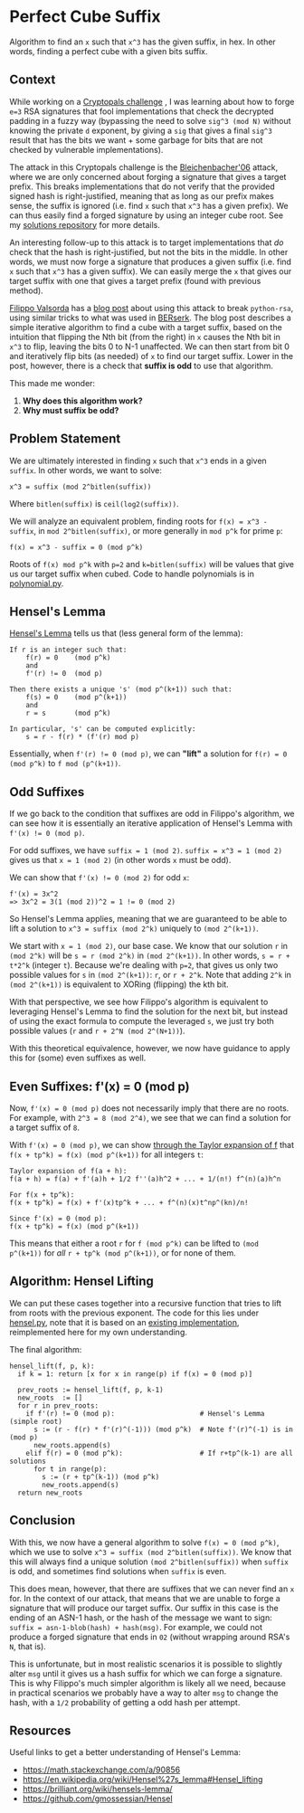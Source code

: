 # Perfect Cube Suffix

Algorithm to find an `x` such that `x^3` has the given suffix, in hex. In other
words, finding a perfect cube with a given bits suffix.

## Context
While working on a
[Cryptopals challenge](https://cryptopals.com/sets/6/challenges/42)
, I was learning about how to forge `e=3` RSA signatures that fool
implementations that check the decrypted padding in a fuzzy way (bypassing the
need to solve `sig^3 (mod N)` without knowing the private `d` exponent, by
giving a `sig` that gives a final `sig^3` result that has the bits we want +
some garbage for bits that are not checked by vulnerable implementations).

The attack in this Cryptopals challenge is the
[Bleichenbacher'06](https://mailarchive.ietf.org/arch/msg/openpgp/5rnE9ZRN1AokBVj3VqblGlP63QE/)
attack, where we are only concerned about forging a signature that gives a
target prefix. This breaks implementations that do not verify that the provided
signed hash is right-justified, meaning that as long as our prefix makes sense,
the suffix is ignored (i.e. find `x` such that `x^3` has a given prefix). We can
thus easily find a forged signature by using an integer cube root. See my
[solutions repository](https://github.com/JesseEmond/matasano-cryptopals) for
more details.

An interesting follow-up to this attack is to target implementations that _do_
check that the hash is right-justified, but not the bits in the middle. In other
words, we must now forge a signature that produces a given suffix (i.e. find `x`
such that `x^3` has a given suffix). We can easily merge the `x` that gives our
target suffix with one that gives a target prefix (found with previous method).

[Filippo Valsorda](https://twitter.com/FiloSottile) has a
[blog post](https://blog.filippo.io/bleichenbacher-06-signature-forgery-in-python-rsa/)
about using this attack to break `python-rsa`, using similar tricks to what was
used in [BERserk](https://github.com/FiloSottile/BERserk#the-attack). The blog
post describes a simple iterative algorithm to find a cube with a target suffix,
based on the intuition that flipping the Nth bit (from the right) in `x` causes
the Nth bit in `x^3` to flip, leaving the bits 0 to N-1 unaffected. We can then
start from bit 0 and iteratively flip bits (as needed) of `x` to find our target
suffix. Lower in the post, however, there is a check that **suffix is odd** to
use that algorithm.

This made me wonder:

 1. **Why does this algorithm work?**
 2. **Why must suffix be odd?**

## Problem Statement
We are ultimately interested in finding `x` such that `x^3` ends in a given
`suffix`. In other words, we want to solve:

```
x^3 = suffix (mod 2^bitlen(suffix))
```

Where `bitlen(suffix)` is `ceil(log2(suffix))`.

We will analyze an equivalent problem, finding roots for `f(x) = x^3 - suffix`,
in `mod 2^bitlen(suffix)`, or more generally in `mod p^k` for prime `p`:

```
f(x) = x^3 - suffix = 0 (mod p^k)
```

Roots of `f(x) mod p^k` with `p=2` and `k=bitlen(suffix)` will be values that
give us our target suffix when cubed. Code to handle polynomials is in
[polynomial.py](./polynomial.py).

## Hensel's Lemma
[Hensel's Lemma](https://en.wikipedia.org/wiki/Hensel%27s_lemma) tells us that
(less general form of the lemma):

```
If r is an integer such that:
    f(r) = 0    (mod p^k)
    and
    f'(r) != 0  (mod p)

Then there exists a unique 's' (mod p^(k+1)) such that:
    f(s) = 0    (mod p^(k+1))
    and
    r = s       (mod p^k)

In particular, 's' can be computed explicitly:
    s = r - f(r) * (f'(r) mod p)
```

Essentially, when `f'(r) != 0 (mod p)`, we can **"lift"** a solution for
`f(r) = 0 (mod p^k)` to `f mod (p^(k+1))`.

## Odd Suffixes
If we go back to the condition that suffixes are odd in Filippo's algorithm, we
can see how it is essentially an iterative application of Hensel's Lemma with
`f'(x) != 0 (mod p)`.

For odd suffixes, we have `suffix = 1 (mod 2)`. `suffix = x^3 = 1 (mod 2)` gives
us that `x = 1 (mod 2)` (in other words `x` must be odd).

We can show that `f'(x) != 0 (mod 2)` for odd `x`:
```
f'(x) = 3x^2
=> 3x^2 = 3(1 (mod 2))^2 = 1 != 0 (mod 2)
```

So Hensel's Lemma applies, meaning that we are guaranteed to be able to lift a
solution to `x^3 = suffix (mod 2^k)` uniquely to `(mod 2^(k+1))`.

We start with `x = 1 (mod 2)`, our base case. We know that our solution `r` in
`(mod 2^k)` will be `s = r (mod 2^k)` in `(mod 2^(k+1))`. In other words,
`s = r + t*2^k` (integer `t`). Because we're dealing with `p=2`, that gives us
only two possible values for `s` in `(mod 2^(k+1))`: `r`, or `r + 2^k`.
Note that adding `2^k` in `(mod 2^(k+1))` is equivalent to XORing (flipping) the
kth bit.

With that perspective, we see how Filippo's algorithm is equivalent to
leveraging Hensel's Lemma to find the solution for the next bit, but instead of
using the exact formula to compute the leveraged `s`, we just try both possible
values (`r` and `r + 2^N (mod 2^(N+1))`).

With this theoretical equivalence, however, we now have guidance to apply this
for (some) even suffixes as well.

## Even Suffixes: f'(x) = 0 (mod p)
Now, `f'(x) = 0 (mod p)` does not necessarily imply that there are no roots.
For example, with `2^3 = 8 (mod 2^4)`, we see that we can find a solution for a
target suffix of `8`.

With `f'(x) = 0 (mod p)`, we can show
[through the Taylor expansion of f](https://math.stackexchange.com/a/90856) that
`f(x + tp^k) = f(x) (mod p^(k+1))` for all integers `t`:
```
Taylor expansion of f(a + h):
f(a + h) = f(a) + f'(a)h + 1/2 f''(a)h^2 + ... + 1/(n!) f^(n)(a)h^n

For f(x + tp^k):
f(x + tp^k) = f(x) + f'(x)tp^k + ... + f^(n)(x)t^np^(kn)/n!

Since f'(x) = 0 (mod p):
f(x + tp^k) = f(x) (mod p^(k+1))
```

This means that either a root `r` for `f (mod p^k)` can be lifted to
`(mod p^(k+1))` for _all_ `r + tp^k (mod p^(k+1))`, or for none of them.


## Algorithm: Hensel Lifting 

We can put these cases together into a recursive function that tries to lift
from roots with the previous exponent. The code for this lies under
[hensel.py](./hensel.py), note that it is based on an
[existing implementation](https://github.com/gmossessian/Hensel), reimplemented
here for my own understanding.

The final algorithm:
```
hensel_lift(f, p, k):
  if k = 1: return [x for x in range(p) if f(x) = 0 (mod p)]

  prev_roots := hensel_lift(f, p, k-1)
  new_roots  := []
  for r in prev_roots:
    if f'(r) != 0 (mod p):                     # Hensel's Lemma (simple root)
      s := (r - f(r) * f'(r)^(-1))) (mod p^k)  # Note f'(r)^(-1) is in (mod p)
      new_roots.append(s)
    elif f(r) = 0 (mod p^k):                   # If r+tp^(k-1) are all solutions
      for t in range(p):
        s := (r + tp^(k-1)) (mod p^k)
        new_roots.append(s)
  return new_roots
```

## Conclusion
With this, we now have a general algorithm to solve `f(x) = 0 (mod p^k)`, which
we use to solve `x^3 = suffix (mod 2^bitlen(suffix))`. We know that this will
always find a unique solution `(mod 2^bitlen(suffix))` when `suffix` is odd, and
sometimes find solutions when `suffix` is even.

This does mean, however, that there are suffixes that we can never find an `x`
for. In the context of our attack, that means that we are unable to forge a
signature that will produce our target suffix. Our suffix in this case is the
ending of an ASN-1 hash, or the hash of the message we want to sign:
`suffix = asn-1-blob(hash) + hash(msg)`. For example, we could not produce a
forged signature that ends in `02` (without wrapping around RSA's `N`, that is).

This is unfortunate, but in most realistic scenarios it is possible to slightly
alter `msg` until it gives us a hash suffix for which we can forge a signature.
This is why Filippo's much simpler algorithm is likely all we need, because in
practical scenarios we probably have a way to alter `msg` to change the hash,
with a `1/2` probability of getting a odd hash per attempt.

## Resources
Useful links to get a better understanding of Hensel's Lemma:

- https://math.stackexchange.com/a/90856
- https://en.wikipedia.org/wiki/Hensel%27s_lemma#Hensel_lifting
- https://brilliant.org/wiki/hensels-lemma/
- https://github.com/gmossessian/Hensel
